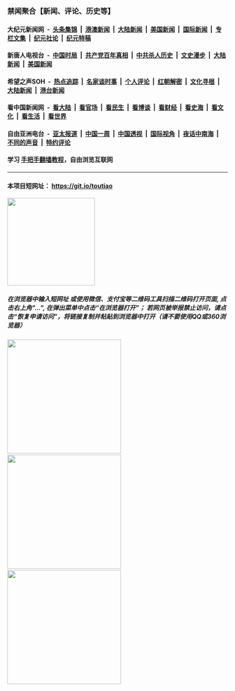 ### 禁闻聚合【新闻、评论、历史等】

#### 大纪元新闻网 &nbsp;-&nbsp; [头条集锦](indexes/E头条集锦.md?t=02172244) &nbsp;|&nbsp; [港澳新闻](indexes/E港澳新闻.md?t=02172244)  &nbsp;|&nbsp; [大陆新闻](indexes/E大陆新闻.md?t=02172244) &nbsp;|&nbsp; [美国新闻](indexes/E美国新闻.md?t=02172244) &nbsp;|&nbsp; [国际新闻](indexes/E国际新闻.md?t=02172244) &nbsp;|&nbsp; [专栏文集](indexes/E专栏文集.md?t=02172244) &nbsp;|&nbsp; [纪元社论](indexes/E纪元社论.md?t=02172244) &nbsp;|&nbsp; [纪元特稿](indexes/E纪元特稿.md?t=02172244) 

#### 新唐人电视台 &nbsp;-&nbsp; [中国时局](indexes/N中国时局.md?t=02172244) &nbsp;|&nbsp; [共产党百年真相](indexes/N共产党百年真相.md?t=02172244) &nbsp;|&nbsp; [中共杀人历史](indexes/N中共杀人历史.md?t=02172244) &nbsp;|&nbsp; [文史漫步](indexes/N文史漫步.md?t=02172244) &nbsp;|&nbsp; [大陆新闻](indexes/N大陆新闻.md?t=02172244) &nbsp;|&nbsp; [美国新闻](indexes/N美国新闻.md?t=02172244)

#### 希望之声SOH &nbsp;-&nbsp; [热点追踪](indexes/H热点追踪.md?t=02172244) &nbsp;|&nbsp; [名家谈时事](indexes/H名家谈时事.md?t=02172244) &nbsp;|&nbsp; [个人评论](indexes/H个人评论.md?t=02172244)  &nbsp;|&nbsp; [红朝解密](indexes/H红朝解密.md?t=02172244) &nbsp;|&nbsp; [文化寻根](indexes/H文化寻根.md?t=02172244) &nbsp;|&nbsp; [大陆新闻](indexes/H大陆新闻.md?t=02172244) &nbsp;|&nbsp; [港台新闻](indexes/H港台新闻.md?t=02172244)

#### 看中国新闻网 &nbsp;-&nbsp; [看大陆](indexes/S看大陆.md?t=02172244) &nbsp;|&nbsp; [看官场](indexes/S看官场.md?t=02172244) &nbsp;|&nbsp; [看民生](indexes/S看民生.md?t=02172244)  &nbsp;|&nbsp; [看博谈](indexes/S看博谈.md?t=02172244) &nbsp;|&nbsp; [看财经](indexes/S看财经.md?t=02172244) &nbsp;|&nbsp; [看史海](indexes/S看史海.md?t=02172244) &nbsp;|&nbsp; [看文化](indexes/S看文化.md?t=02172244) &nbsp;|&nbsp; [看生活](indexes/S看生活.md?t=02172244) &nbsp;|&nbsp; [看世界](indexes/S看世界.md?t=02172244)

#### 自由亚洲电台 &nbsp;-&nbsp; [亚太报道](indexes/R亚太报道.md?t=02172244) &nbsp;|&nbsp; [中国一周](indexes/R中国一周.md?t=02172244) &nbsp;|&nbsp; [中国透视](indexes/R中国透视.md?t=02172244)  &nbsp;|&nbsp; [国际视角](indexes/R国际视角.md?t=02172244) &nbsp;|&nbsp; [夜话中南海](indexes/R夜话中南海.md?t=02172244) &nbsp;|&nbsp; [不同的声音](indexes/R不同的声音.md?t=02172244) &nbsp;|&nbsp; [特约评论](indexes/R特约评论.md?t=02172244)

#### 学习 [手把手翻墙教程](https://github.com/gfw-breaker/guides/wiki)，自由浏览互联网

----

#### 本项目短网址： https://git.io/toutiao
<img src="https://raw.githubusercontent.com/gfw-breaker/banned-news/master/scripts/img/qr.png" width="200px"/>  

##### 在浏览器中输入短网址 或使用微信、支付宝等二维码工具扫描二维码打开页面, 点击右上角"...", 在弹出菜单中点击“在浏览器打开”； 若网页被举报禁止访问，请点击“恢复申请访问”，将链接复制并粘贴到浏览器中打开（请不要使用QQ或360浏览器）

<img src="https://raw.githubusercontent.com/gfw-breaker/banned-news/master/scripts/img/1.png" width="260px"/> &nbsp; <img src="https://raw.githubusercontent.com/gfw-breaker/banned-news/master/scripts/img/2.png" width="260px"/> &nbsp; <img src="https://raw.githubusercontent.com/gfw-breaker/banned-news/master/scripts/img/3.png" width="260px"/>
